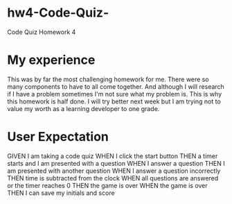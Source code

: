 # hw4-Code-Quiz-
Code Quiz Homework 4 


# My experience

This was by far the most challenging homework for me. There were so many components to have to all come together. And although I will research if I have a problem sometimes I'm not sure what my problem is.
This is why this homework is half done. I will try better next week but I am trying not to value my worth as a learning developer to one grade. 

# User Expectation
GIVEN I am taking a code quiz
WHEN I click the start button
THEN a timer starts and I am presented with a question
WHEN I answer a question
THEN I am presented with another question
WHEN I answer a question incorrectly
THEN time is subtracted from the clock
WHEN all questions are answered or the timer reaches 0
THEN the game is over
WHEN the game is over
THEN I can save my initials and score

